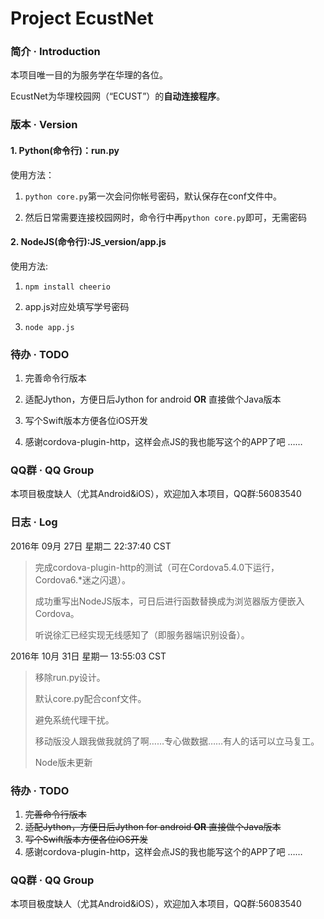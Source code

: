 # Project EcustNet

### 简介 · Introduction

本项目唯一目的为服务学在华理的各位。

EcustNet为华理校园网（“ECUST”）的**自动连接程序**。

### 版本 · Version

#### 1. Python(命令行)：run.py

使用方法：

1. `python core.py`第一次会问你帐号密码，默认保存在conf文件中。

2. 然后日常需要连接校园网时，命令行中再`python core.py`即可，无需密码

#### 2. NodeJS(命令行):JS_version/app.js

使用方法:

1. `npm install cheerio`

2. app.js对应处填写学号密码

3. `node app.js`

### 待办 · TODO

1. 完善命令行版本

2. 适配Jython，方便日后Jython for android **OR** 直接做个Java版本

3. 写个Swift版本方便各位iOS开发

4. 感谢cordova-plugin-http，这样会点JS的我也能写这个的APP了吧 ……

### QQ群 · QQ Group

本项目极度缺人（尤其Android&iOS），欢迎加入本项目，QQ群:56083540

### 日志 · Log
2016年 09月 27日 星期二 22:37:40 CST

> 完成cordova-plugin-http的测试（可在Cordova5.4.0下运行，Cordova6.*迷之闪退）。
>
> 成功重写出NodeJS版本，可日后进行函数替换成为浏览器版方便嵌入Cordova。
>
> 听说徐汇已经实现无线感知了（即服务器端识别设备）。

2016年 10月 31日 星期一 13:55:03 CST

> 移除run.py设计。
>
> 默认core.py配合conf文件。
>
> 避免系统代理干扰。
>
> 移动版没人跟我做我就鸽了啊……专心做数据……有人的话可以立马复工。
>
> Node版未更新

### 待办 · TODO
1. ~~完善命令行版本~~
2. ~~适配Jython，方便日后Jython for android **OR** 直接做个Java版本~~
3. ~~写个Swift版本方便各位iOS开发~~
4. 感谢cordova-plugin-http，这样会点JS的我也能写这个的APP了吧 ……

### QQ群 · QQ Group
本项目极度缺人（尤其Android&iOS），欢迎加入本项目，QQ群:56083540


